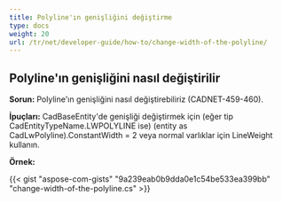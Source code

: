 ```yaml
---
title: Polyline'ın genişliğini değiştirme 
type: docs
weight: 20
url: /tr/net/developer-guide/how-to/change-width-of-the-polyline/
---
```


## **Polyline'ın genişliğini nasıl değiştirilir**

**Sorun:** Polyline'ın genişliğini nasıl değiştirebiliriz (CADNET-459-460).

**İpuçları:** CadBaseEntity'de genişliği değiştirmek için (eğer tip CadEntityTypeName.LWPOLYLINE ise) (entity as CadLwPolyline).ConstantWidth = 2 veya normal varlıklar için LineWeight kullanın.

**Örnek:**

{{< gist "aspose-com-gists" "9a239eab0b9dda0e1c54be533ea399bb" "change-width-of-the-polyline.cs" >}}
